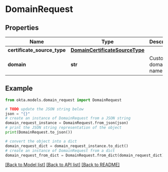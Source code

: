 # DomainRequest


## Properties

Name | Type | Description | Notes
------------ | ------------- | ------------- | -------------
**certificate_source_type** | [**DomainCertificateSourceType**](DomainCertificateSourceType.md) |  | 
**domain** | **str** | Custom domain name | 

## Example

```python
from okta.models.domain_request import DomainRequest

# TODO update the JSON string below
json = "{}"
# create an instance of DomainRequest from a JSON string
domain_request_instance = DomainRequest.from_json(json)
# print the JSON string representation of the object
print(DomainRequest.to_json())

# convert the object into a dict
domain_request_dict = domain_request_instance.to_dict()
# create an instance of DomainRequest from a dict
domain_request_from_dict = DomainRequest.from_dict(domain_request_dict)
```
[[Back to Model list]](../README.md#documentation-for-models) [[Back to API list]](../README.md#documentation-for-api-endpoints) [[Back to README]](../README.md)


